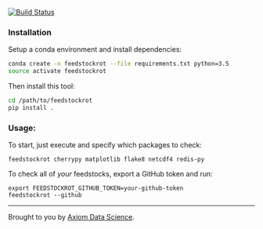 [![Build Status](https://travis-ci.org/axiom-data-science/feedstockrot.svg)](https://travis-ci.org/axiom-data-science/feedstockrot)

### Installation

Setup a conda environment and install dependencies:

```bash
conda create -n feedstockrot --file requirements.txt python=3.5
source activate feedstockrot
```

Then install this tool:

```bash
cd /path/to/feedstockrot
pip install .
```

### Usage:

To start, just execute and specify which packages to check:

```
feedstockrot cherrypy matplotlib flake8 netcdf4 redis-py
```

To check all of *your* feedstocks, export a GitHub token and run:

```
export FEEDSTOCKROT_GITHUB_TOKEN=your-github-token
feedstockrot --github
```

***

Brought to you by [Axiom Data Science](http://www.axiomdatascience.com/).
